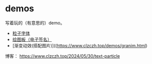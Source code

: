 # demos

写着玩的（有意思的）demo。

- [粒子字体](https://www.clzczh.top/demos/text-particle.html)
- [绘图板（电子签名）](https://www.clzczh.top/demos/signature.html)
- [渐变动效(搭配图片)]((https://www.clzczh.top/demos/granim.html)

博客：
https://www.clzczh.top/2024/05/30/text-particle
